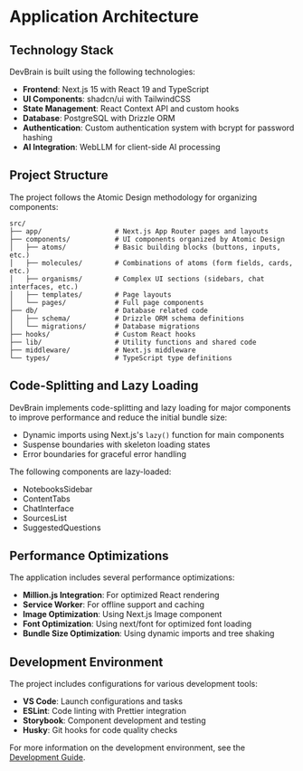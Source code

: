# Application Architecture

## Technology Stack

DevBrain is built using the following technologies:

- **Frontend**: Next.js 15 with React 19 and TypeScript
- **UI Components**: shadcn/ui with TailwindCSS
- **State Management**: React Context API and custom hooks
- **Database**: PostgreSQL with Drizzle ORM
- **Authentication**: Custom authentication system with bcrypt for password hashing
- **AI Integration**: WebLLM for client-side AI processing

## Project Structure

The project follows the Atomic Design methodology for organizing components:

```
src/
├── app/                  # Next.js App Router pages and layouts
├── components/           # UI components organized by Atomic Design
│   ├── atoms/            # Basic building blocks (buttons, inputs, etc.)
│   ├── molecules/        # Combinations of atoms (form fields, cards, etc.)
│   ├── organisms/        # Complex UI sections (sidebars, chat interfaces, etc.)
│   ├── templates/        # Page layouts
│   └── pages/            # Full page components
├── db/                   # Database related code
│   ├── schema/           # Drizzle ORM schema definitions
│   └── migrations/       # Database migrations
├── hooks/                # Custom React hooks
├── lib/                  # Utility functions and shared code
├── middleware/           # Next.js middleware
└── types/                # TypeScript type definitions
```

## Code-Splitting and Lazy Loading

DevBrain implements code-splitting and lazy loading for major components to improve performance and reduce the initial bundle size:

- Dynamic imports using Next.js's `lazy()` function for main components
- Suspense boundaries with skeleton loading states
- Error boundaries for graceful error handling

The following components are lazy-loaded:

- NotebooksSidebar
- ContentTabs
- ChatInterface
- SourcesList
- SuggestedQuestions

## Performance Optimizations

The application includes several performance optimizations:

- **Million.js Integration**: For optimized React rendering
- **Service Worker**: For offline support and caching
- **Image Optimization**: Using Next.js Image component
- **Font Optimization**: Using next/font for optimized font loading
- **Bundle Size Optimization**: Using dynamic imports and tree shaking

## Development Environment

The project includes configurations for various development tools:

- **VS Code**: Launch configurations and tasks
- **ESLint**: Code linting with Prettier integration
- **Storybook**: Component development and testing
- **Husky**: Git hooks for code quality checks

For more information on the development environment, see the [Development Guide](./development.md).
